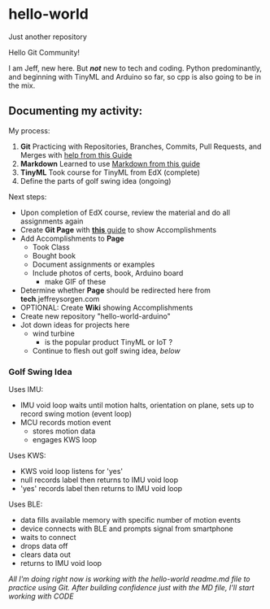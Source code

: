 # hello-world
Just another repository

Hello Git Community!

I am Jeff, new here. But __*not*__ new to tech and coding. Python predominantly, and beginning with TinyML and Arduino so far, so cpp is also going to be in the mix.

## Documenting my activity:

My process:

1. **Git** Practicing with Repositories, Branches, Commits, Pull Requests, and Merges with [help from this Guide](https://guides.github.com/activities/hello-world/)
2. **Markdown** Learned to use [Markdown from this guide](https://guides.github.com/features/mastering-markdown/)
3. **TinyML** Took course for TinyML from EdX (complete)
1. Define the parts of golf swing idea (ongoing)

Next steps:
* Upon completion of EdX course, review the material and do all assignments again
* Create **Git Page** with [**this** guide](https://guides.github.com/features/pages/) to show Accomplishments
* Add Accomplishments to **Page**
  * Took Class
  * Bought book
  * Document assignments or examples
  * Include photos of certs, book, Arduino board
    * make GIF of these
* Determine whether **Page** should be redirected here from **tech**.jeffreysorgen.com 
* OPTIONAL: Create **Wiki** showing Accomplishments
* Create new repository "hello-world-arduino"
* Jot down ideas for projects here
  * wind turbine
    * is the popular product TinyML or IoT ?
  * Continue to flesh out golf swing idea, _below_

### Golf Swing Idea

Uses IMU:
* IMU void loop waits until motion halts, orientation on plane, sets up to record swing motion (event loop)
* MCU records motion event
  - stores motion data
  - engages KWS loop 

Uses KWS:
- KWS void loop listens for 'yes'
- null records label then returns to IMU void loop
- 'yes' records label then returns to IMU void loop

Uses BLE:
- data fills available memory with specific number of motion events
- device connects with BLE and prompts signal from smartphone
- waits to connect
- drops data off
- clears data out
- returns to IMU void loop



*All I'm doing right now is working with the hello-world readme.md file to practice using Git. After building confidence just with the MD file, I'll start working with CODE*
